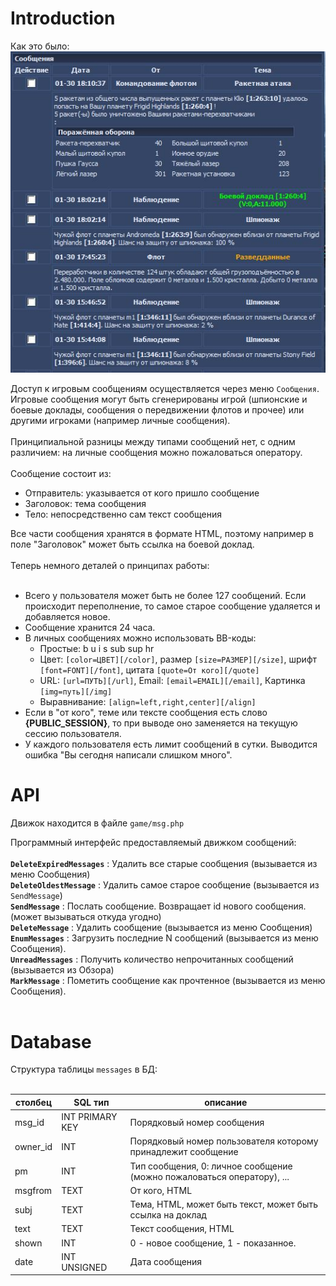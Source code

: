 # Introduction #

Как это было:<br>
![oldogame_messages](/imgstore/oldogame_messages.jpg)

Доступ к игровым сообщениям осуществляется через меню <code>Сообщения</code>. Игровые сообщения могут быть сгенерированы игрой (шпионские и боевые доклады, сообщения о передвижении флотов и прочее) или другими игроками (например личные сообщения).<br>
<br>
Принципиальной разницы между типами сообщений нет, с одним различием: на личные сообщения можно пожаловаться оператору.<br>
<br>
Сообщение состоит из:<br>
<ul><li>Отправитель: указывается от кого пришло сообщение<br>
</li><li>Заголовок: тема сообщения<br>
</li><li>Тело: непосредственно сам текст сообщения</li></ul>

Все части сообщения хранятся в формате HTML, поэтому например в поле "Заголовок" может быть ссылка на боевой доклад.<br>
<br>
Теперь немного деталей о принципах работы:<br>
<br>
<ul><li>Всего у пользователя может быть не более 127 сообщений. Если происходит переполнение, то самое старое сообщение удаляется и добавляется новое.<br>
</li><li>Сообщение хранится 24 часа.<br>
</li><li>В личных сообщениях можно использовать BB-коды:<br>
<ul><li>Простые: b u i s sub sup hr<br>
</li><li>Цвет: <code>[color=ЦВЕТ][/color]</code>, размер <code>[size=РАЗМЕР][/size]</code>, шрифт <code>[font=FONT][/font]</code>, цитата <code>[quote=От кого][/quote]</code>
</li><li>URL: <code>[url=ПУТЬ][/url]</code>, Email: <code>[email=EMAIL][/email]</code>, Картинка <code>[img=путь][/img]</code>
</li><li>Выравнивание: <code>[align=left,right,center][/align]</code>
</li></ul></li><li>Если в "от кого", теме или тексте сообщения есть слово <b>{PUBLIC_SESSION}</b>, то при выводе оно заменяется на текущую сессию пользователя.<br>
</li><li>У каждого пользователя есть лимит сообщений в сутки. Выводится ошибка "Вы сегодня написали слишком много".</li></ul>

<h1>API</h1>

Движок находится в файле <code>game/msg.php</code>

Программный интерфейс предоставляемый движком сообщений:<br>
<br>
<b><code>DeleteExpiredMessages</code></b> : Удалить все старые сообщения (вызывается из меню Сообщения)<br>
<b><code>DeleteOldestMessage</code></b> : Удалить самое старое сообщение (вызывается из <code>SendMessage</code>)<br>
<b><code>SendMessage</code></b> : Послать сообщение. Возвращает id нового сообщения. (может вызываться откуда угодно)<br>
<b><code>DeleteMessage</code></b> : Удалить сообщение (вызывается из меню Сообщения)<br>
<b><code>EnumMessages</code></b> : Загрузить последние N сообщений (вызывается из меню Сообщения).<br>
<b><code>UnreadMessages</code></b> : Получить количество непрочитанных сообщений (вызывается из Обзора)<br>
<b><code>MarkMessage</code></b> : Пометить сообщение как прочтенное (вызывается из меню Сообщения).<br>
<br>
<h1>Database</h1>

Структура таблицы <code>messages</code> в БД:<br>
<br>
<table><thead><th> <b>столбец</b> </th><th> <b>SQL тип</b> </th><th> <b>описание</b> </th></thead><tbody>
<tr><td>msg_id</td><td>INT PRIMARY KEY</td><td>Порядковый номер сообщения</td></tr>
<tr><td>owner_id</td><td>INT</td><td>Порядковый номер пользователя которому принадлежит сообщение</td></tr>
<tr><td>pm</td><td>INT</td><td>Тип сообщения, 0: личное сообщение (можно пожаловаться оператору), ...</td></tr>
<tr><td>msgfrom</td><td>TEXT</td><td>От кого, HTML</td></tr>
<tr><td>subj</td><td>TEXT</td><td>Тема, HTML, может быть текст, может быть ссылка на доклад</td></tr>
<tr><td>text</td><td>TEXT</td><td>Текст сообщения, HTML</td></tr>
<tr><td>shown</td><td>INT</td><td>0 - новое сообщение, 1 - показанное.</td></tr>
<tr><td>date</td><td>INT UNSIGNED</td><td>Дата сообщения</td></tr>
